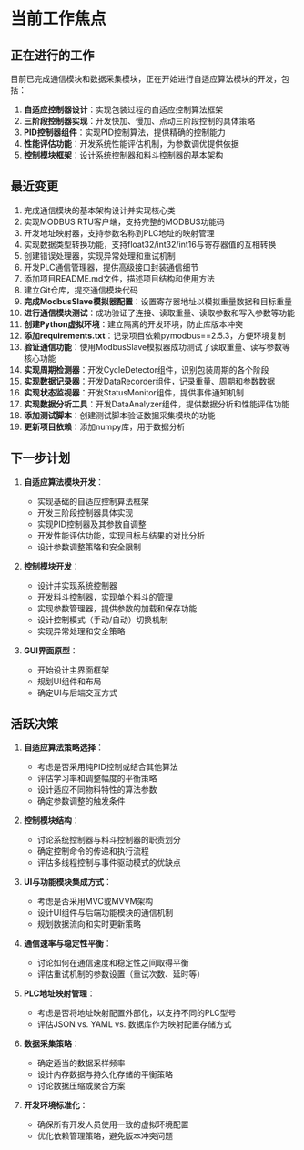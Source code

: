# 当前工作焦点

## 正在进行的工作

目前已完成通信模块和数据采集模块，正在开始进行自适应算法模块的开发，包括：

1. **自适应控制器设计**：实现包装过程的自适应控制算法框架
2. **三阶段控制器实现**：开发快加、慢加、点动三阶段控制的具体策略
3. **PID控制器组件**：实现PID控制算法，提供精确的控制能力
4. **性能评估功能**：开发系统性能评估机制，为参数调优提供依据
5. **控制模块框架**：设计系统控制器和料斗控制器的基本架构

## 最近变更

1. 完成通信模块的基本架构设计并实现核心类
2. 实现MODBUS RTU客户端，支持完整的MODBUS功能码
3. 开发地址映射器，支持参数名称到PLC地址的映射管理
4. 实现数据类型转换功能，支持float32/int32/int16与寄存器值的互相转换
5. 创建错误处理器，实现异常处理和重试机制
6. 开发PLC通信管理器，提供高级接口封装通信细节
7. 添加项目README.md文件，描述项目结构和使用方法
8. 建立Git仓库，提交通信模块代码
9. **完成ModbusSlave模拟器配置**：设置寄存器地址以模拟重量数据和目标重量
10. **进行通信模块测试**：成功验证了连接、读取重量、读取参数和写入参数等功能
11. **创建Python虚拟环境**：建立隔离的开发环境，防止库版本冲突
12. **添加requirements.txt**：记录项目依赖pymodbus==2.5.3，方便环境复制
13. **验证通信功能**：使用ModbusSlave模拟器成功测试了读取重量、读写参数等核心功能
14. **实现周期检测器**：开发CycleDetector组件，识别包装周期的各个阶段
15. **实现数据记录器**：开发DataRecorder组件，记录重量、周期和参数数据
16. **实现状态监视器**：开发StatusMonitor组件，提供事件通知机制
17. **实现数据分析工具**：开发DataAnalyzer组件，提供数据分析和性能评估功能
18. **添加测试脚本**：创建测试脚本验证数据采集模块的功能
19. **更新项目依赖**：添加numpy库，用于数据分析

## 下一步计划

1. **自适应算法模块开发**：
   - 实现基础的自适应控制算法框架
   - 开发三阶段控制器具体实现
   - 实现PID控制器及其参数自调整
   - 开发性能评估功能，实现目标与结果的对比分析
   - 设计参数调整策略和安全限制

2. **控制模块开发**：
   - 设计并实现系统控制器
   - 开发料斗控制器，实现单个料斗的管理
   - 实现参数管理器，提供参数的加载和保存功能
   - 设计控制模式（手动/自动）切换机制
   - 实现异常处理和安全策略

3. **GUI界面原型**：
   - 开始设计主界面框架
   - 规划UI组件和布局
   - 确定UI与后端交互方式

## 活跃决策

1. **自适应算法策略选择**：
   - 考虑是否采用纯PID控制或结合其他算法
   - 评估学习率和调整幅度的平衡策略
   - 设计适应不同物料特性的算法参数
   - 确定参数调整的触发条件

2. **控制模块结构**：
   - 讨论系统控制器与料斗控制器的职责划分
   - 确定控制命令的传递和执行流程
   - 评估多线程控制与事件驱动模式的优缺点

3. **UI与功能模块集成方式**：
   - 考虑是否采用MVC或MVVM架构
   - 设计UI组件与后端功能模块的通信机制
   - 规划数据流向和实时更新策略

4. **通信速率与稳定性平衡**：
   - 讨论如何在通信速度和稳定性之间取得平衡
   - 评估重试机制的参数设置（重试次数、延时等）

5. **PLC地址映射管理**：
   - 考虑是否将地址映射配置外部化，以支持不同的PLC型号
   - 评估JSON vs. YAML vs. 数据库作为映射配置存储方式

6. **数据采集策略**：
   - 确定适当的数据采样频率
   - 设计内存数据与持久化存储的平衡策略
   - 讨论数据压缩或聚合方案

7. **开发环境标准化**：
   - 确保所有开发人员使用一致的虚拟环境配置
   - 优化依赖管理策略，避免版本冲突问题 
